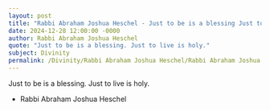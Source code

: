 ```yaml
---
layout: post
title: "Rabbi Abraham Joshua Heschel - Just to be is a blessing Just to live"
date: 2024-12-28 12:00:00 -0000
author: Rabbi Abraham Joshua Heschel
quote: "Just to be is a blessing. Just to live is holy."
subject: Divinity
permalink: /Divinity/Rabbi Abraham Joshua Heschel/Rabbi Abraham Joshua Heschel - Just to be is a blessing Just to live
---
```


Just to be is a blessing. Just to live is holy.

- Rabbi Abraham Joshua Heschel
